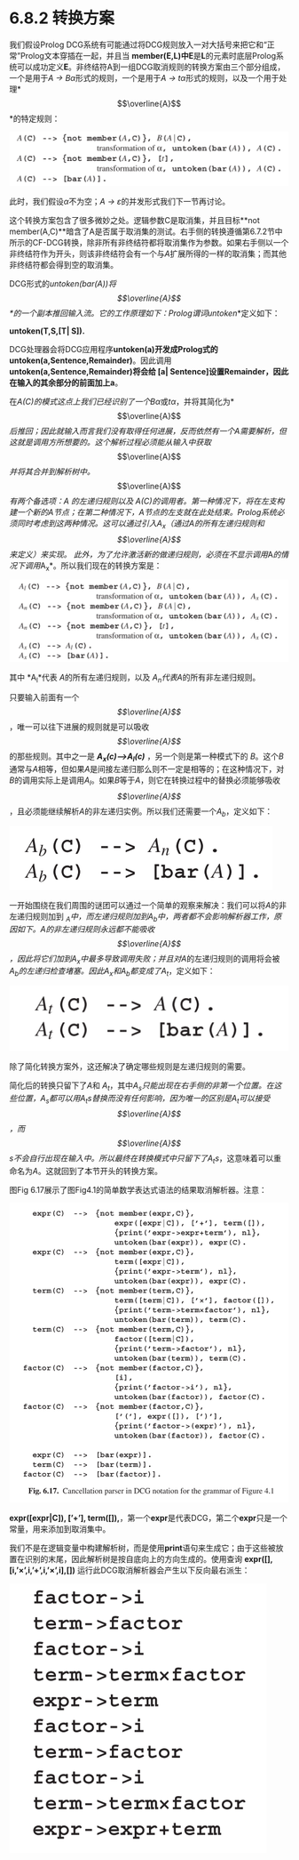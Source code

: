 # 6.8.2 转换方案

我们假设Prolog DCG系统有可能通过将DCG规则放入一对大括号来把它和“正常”Prolog文本穿插在一起，并且当 **member(E,L)**中**E**是**L**的元素时底层Prolog系统可以成功定义**E**。非终结符A到一组DCG取消规则的转换方案由三个部分组成，一个是用于*A → Bα*形式的规则，一个是用于*A → tα*形式的规则，以及一个用于处理*$$\overline{A}$$*的特定规则：

![图6.8.2_1](../../img/6.8.2_1.png)

此时，我们假设*α*不为空；*A → ε*的并发形式我们下一节再讨论。

这个转换方案包含了很多微妙之处。逻辑参数C是取消集，并且目标**not member(A,C)**暗含了A是否属于取消集的测试。右手侧的转换遵循第6.7.2节中所示的CF-DCG转换，除非所有非终结符都将取消集作为参数。如果右手侧以一个非终结符作为开头，则该非终结符会有一个与*A*扩展所得的一样的取消集；而其他非终结符都会得到空的取消集。

DCG形式的**untoken(bar(A))**将*$$\overline{A}$$*的一个副本推回输入流。它的工作原理如下：Prolog谓词**untoken**定义如下：

**untoken(T,S,[T| S]).**

DCG处理器会将DCG应用程序**untoken(a)**开发成Prolog式的**untoken(a,Sentence,Remainder)**。因此调用**untoken(a,Sentence,Remainder)**将会给 **[a| Sentence]**设置**Remainder**，因此在输入的其余部分的前面加上**a**。

在*A(C)*的模式这点上我们已经识别了一个*Bα*或*tα*，并将其简化为*$$\overline{A}$$*后推回；因此就输入而言我们没有取得任何进展，反而依然有一个A需要解析，但这就是调用方所想要的。这个解析过程必须能从输入中获取*$$\overline{A}$$*并将其合并到解析树中。*$$\overline{A}$$*有两个备选项：*A* 的左递归规则以及 ***A(C)***的调用者。第一种情况下，将在左支构建一个新的*A*节点；在第二种情况下，*A*节点的左支就在此处结束。Prolog系统必须同时考虑到这两种情况。这可以通过引入*A<sub>x</sub>*（通过*A*的所有左递归规则和 *$$\overline{A}$$* 来定义）来实现。 此外，为了允许激活新的做递归规则，必须在不显示调用*A*的情况下调用*A<sub>x</sub>*。所以我们现在的转换方案是：

![图6.8.2_2](../../img/6.8.2_2.png)

其中 *A<sub>l</sub>*代表 *A*的所有左递归规则，以及 *A<sub>n</sub>*代表*A*的所有非左递归规则。

只要输入前面有一个 *$$\overline{A}$$* ，唯一可以往下进展的规则就是可以吸收 *$$\overline{A}$$* 的那些规则。其中之一是 ***A<sub>x</sub>(c)-->A<sub>l</sub>(c)*** ，另一个则是第一种模式下的 *B*。这个*B*通常与*A*相等，但如果*A*是间接左递归那么则不一定是相等的；在这种情况下，对*B*的调用实际上是调用*A<sub>l</sub>*。如果*B*等于*A*，则它在转换过程中的替换必须能够吸收 *$$\overline{A}$$*，且必须能继续解析*A*的非左递归实例。所以我们还需要一个*A<sub>b</sub>*，定义如下：

![图6.8.2_3](../../img/6.8.2_3.png)

一开始围绕在我们周围的谜团可以通过一个简单的观察来解决：我们可以将*A*的非左递归规则加到 *<sub>A</sub>*中，而左递归规则加到*A<sub>b</sub>*中，两者都不会影响解析器工作，原因如下。*A*的非左递归规则永远都不能吸收 *$$\overline{A}$$*，因此将它们加到*A<sub>x</sub>*中最多导致调用失败；并且对*A*的左递归规则的调用将会被*A<sub>b</sub>*的左递归检查堵塞。因此*A<sub>x</sub>*和*A<sub>b</sub>*都变成了*A<sub>t</sub>*，定义如下：

![图6.8.2_4](../../img/6.8.2_4.png)

除了简化转换方案外，这还解决了确定哪些规则是左递归规则的需要。

简化后的转换只留下了*A*和 *A<sub>t</sub>*，其中*A<sub>s</sub>*只能出现在右手侧的非第一个位置。在这些位置，*A<sub>s</sub>*都可以用*A<sub>t</sub>s*替换而没有任何影响，因为唯一的区别是*A<sub>t</sub>*可以接受 *$$\overline{A}$$*，而 *$$\overline{A}$$s*不会自行出现在输入中。所以最终在转换模式中只留下了*A<sub>t</sub>s*，这意味着可以重命名为*A*。这就回到了本节开头的转换方案。

图Fig 6.17展示了图Fig4.1的简单数学表达式语法的结果取消解析器。注意：

![图6.8.2_5-Fig.6.17](../../img/6.8.2_5-Fig.6.17.png)

**expr([expr|C]), [’+’], term([]),**，第一个**expr**是代表DCG，第二个**expr**只是一个常量，用来添加到取消集中。

我们不是在逻辑变量中构建解析树，而是使用**print**语句来生成它；由于这些被放置在识别的末尾，因此解析树是按自底向上的方向生成的。使用查询 **expr([],[i,’×’,i,’+’,i,’×’,i],[])** 运行此DCG取消解析器会产生以下反向最右派生：

![图6.8.2_6](../../img/6.8.2_6.png)